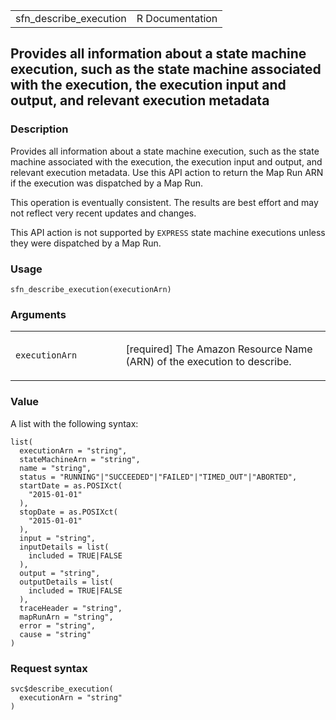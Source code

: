 <table style="width: 100%;">
<tbody>
<tr class="odd">
<td>sfn_describe_execution</td>
<td style="text-align: right;">R Documentation</td>
</tr>
</tbody>
</table>

## Provides all information about a state machine execution, such as the state machine associated with the execution, the execution input and output, and relevant execution metadata

### Description

Provides all information about a state machine execution, such as the
state machine associated with the execution, the execution input and
output, and relevant execution metadata. Use this API action to return
the Map Run ARN if the execution was dispatched by a Map Run.

This operation is eventually consistent. The results are best effort and
may not reflect very recent updates and changes.

This API action is not supported by `EXPRESS` state machine executions
unless they were dispatched by a Map Run.

### Usage

    sfn_describe_execution(executionArn)

### Arguments

<table>
<colgroup>
<col style="width: 35%" />
<col style="width: 65%" />
</colgroup>
<tbody>
<tr class="odd">
<td><code
id="sfn_describe_execution_:_executionArn">executionArn</code></td>
<td><p>[required] The Amazon Resource Name (ARN) of the execution to
describe.</p></td>
</tr>
</tbody>
</table>

### Value

A list with the following syntax:

    list(
      executionArn = "string",
      stateMachineArn = "string",
      name = "string",
      status = "RUNNING"|"SUCCEEDED"|"FAILED"|"TIMED_OUT"|"ABORTED",
      startDate = as.POSIXct(
        "2015-01-01"
      ),
      stopDate = as.POSIXct(
        "2015-01-01"
      ),
      input = "string",
      inputDetails = list(
        included = TRUE|FALSE
      ),
      output = "string",
      outputDetails = list(
        included = TRUE|FALSE
      ),
      traceHeader = "string",
      mapRunArn = "string",
      error = "string",
      cause = "string"
    )

### Request syntax

    svc$describe_execution(
      executionArn = "string"
    )
